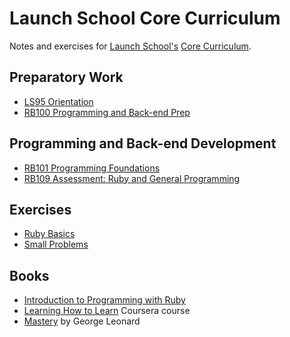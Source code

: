# Launch School Core Curriculum

Notes and exercises for [Launch School's][launch-school] [Core Curriculum][core-curriculum].

## Preparatory Work

- [LS95 Orientation][ls95]
- [RB100 Programming and Back-end Prep][rb100]

## Programming and Back-end Development

- [RB101 Programming Foundations][rb101]
- [RB109 Assessment: Ruby and General Programming][rb109]

## Exercises

- [Ruby Basics][ruby-basics]
- [Small Problems][small-problems]

## Books

- [Introduction to Programming with Ruby][intro-notes]
- [Learning How to Learn][how-to-learn] Coursera course
- [Mastery][mastery] by George Leonard

<!-- internal links -->

[how-to-learn]: ls95/learning_how_to_learn/learning-how-to-learn-notes.md
[ls95]: ls95/ls95-notes.md
[intro-notes]: /books/introduction_to_programming_with_ruby/contents.md
[mastery]: ls95/mastery/mastery-notes.md
[rb100]: rb100/notes.md
[rb101]: rb101/notes.md
[rb109]: rb109/notes.md
[ruby-basics]: exercises/ruby_basics/contents.md
[small-problems]: exercises/small_problems/small-problems-contents.md

<!-- external links -->

[core-curriculum]: https://launchschool.com/courses
[launch-school]: https://launchschool.com
